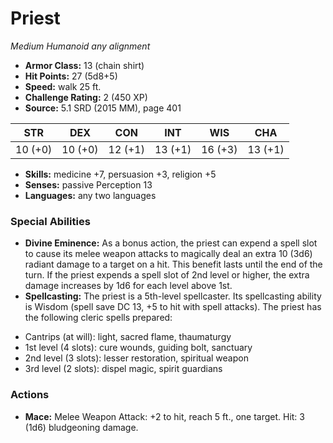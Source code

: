 # Priest

*Medium* *Humanoid* *any alignment*

- **Armor Class:** 13 (chain shirt)
- **Hit Points:** 27 (5d8+5)
- **Speed:** walk 25 ft.
- **Challenge Rating:** 2 (450 XP)
- **Source:** 5.1 SRD (2015 MM), page 401

| STR | DEX | CON | INT | WIS | CHA |
| --- | --- | --- | --- | --- | --- |
| 10 (+0) | 10 (+0) | 12 (+1) | 13 (+1) | 16 (+3) | 13 (+1) |

- **Skills:** medicine +7, persuasion +3, religion +5
- **Senses:** passive Perception 13
- **Languages:** any two languages

### Special Abilities

- **Divine Eminence:** As a bonus action, the priest can expend a spell slot to cause its melee weapon attacks to magically deal an extra 10 (3d6) radiant damage to a target on a hit. This benefit lasts until the end of the turn. If the priest expends a spell slot of 2nd level or higher, the extra damage increases by 1d6 for each level above 1st.
- **Spellcasting:** The priest is a 5th-level spellcaster. Its spellcasting ability is Wisdom (spell save DC 13, +5 to hit with spell attacks). The priest has the following cleric spells prepared:

* Cantrips (at will): light, sacred flame, thaumaturgy
* 1st level (4 slots): cure wounds, guiding bolt, sanctuary
* 2nd level (3 slots): lesser restoration, spiritual weapon
* 3rd level (2 slots): dispel magic, spirit guardians

### Actions

- **Mace:** Melee Weapon Attack: +2 to hit, reach 5 ft., one target. Hit: 3 (1d6) bludgeoning damage.


